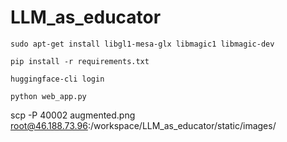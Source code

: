 # LLM_as_educator

    sudo apt-get install libgl1-mesa-glx libmagic1 libmagic-dev

    pip install -r requirements.txt

    huggingface-cli login

    python web_app.py

scp -P 40002 augmented.png root@46.188.73.96:/workspace/LLM_as_educator/static/images/

